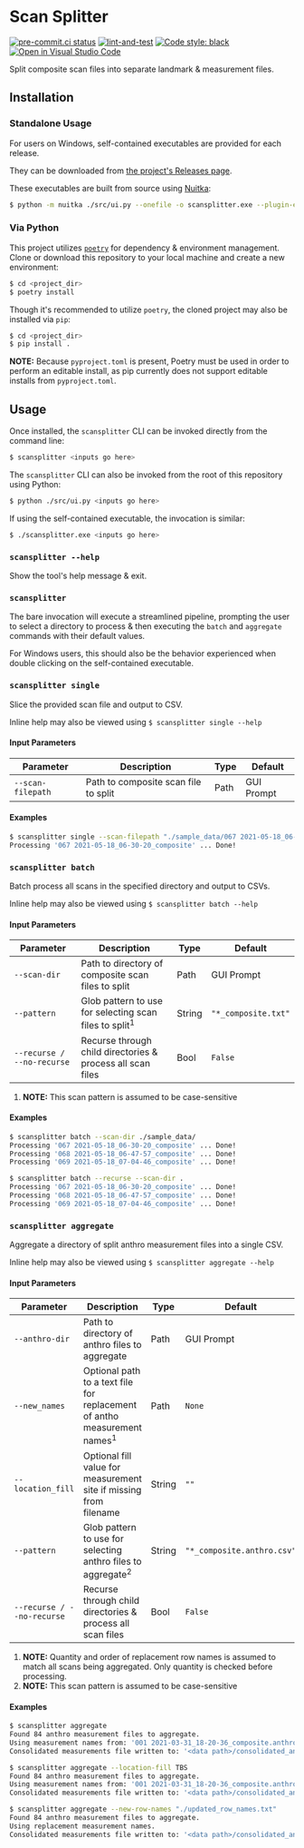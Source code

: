 # Scan Splitter
[![pre-commit.ci status](https://results.pre-commit.ci/badge/github/sco1/scan-splitter/main.svg)](https://results.pre-commit.ci/latest/github/sco1/scan-splitter/main)
[![lint-and-test](https://github.com/sco1/scan-splitter/actions/workflows/lint_test.yml/badge.svg?branch=main)](https://github.com/sco1/scan-splitter/actions/workflows/lint_test.yml)
[![Code style: black](https://img.shields.io/badge/code%20style-black-black)](https://github.com/psf/black)
[![Open in Visual Studio Code](https://open.vscode.dev/badges/open-in-vscode.svg)](https://open.vscode.dev/sco1/scan-splitter)

Split composite scan files into separate landmark & measurement files.

## Installation
### Standalone Usage
For users on Windows, self-contained executables are provided for each release.

They can be downloaded from [the project's Releases page](https://github.com/sco1/scan-splitter/releases).

These executables are built from source using [Nuitka](https://github.com/Nuitka/):
```bash
$ python -m nuitka ./src/ui.py --onefile -o scansplitter.exe --plugin-enable=tk-inter --windows-company-name=sco1 --windows-file-version=1.2.1
```

### Via Python
This project utilizes [`poetry`](https://python-poetry.org/) for dependency & environment management. Clone or download this repository to your local machine and create a new environment:

```bash
$ cd <project_dir>
$ poetry install
```

Though it's recommended to utilize `poetry`, the cloned project may also be installed via `pip`:

```bash
$ cd <project_dir>
$ pip install .
```

**NOTE:** Because `pyproject.toml` is present, Poetry must be used in order to perform an editable install, as pip currently does not support editable installs from `pyproject.toml`.

## Usage
Once installed, the `scansplitter` CLI can be invoked directly from the command line:
```bash
$ scansplitter <inputs go here>
```

The `scansplitter` CLI can also be invoked from the root of this repository using Python:
```bash
$ python ./src/ui.py <inputs go here>
```

If using the self-contained executable, the invocation is similar:
```bash
$ ./scansplitter.exe <inputs go here>
```

### `scansplitter --help`
Show the tool's help message & exit.

### `scansplitter`
The bare invocation will execute a streamlined pipeline, prompting the user to select a directory to process & then executing the `batch` and `aggregate` commands with their default values.

For Windows users, this should also be the behavior experienced when double clicking on the self-contained executable.

### `scansplitter single`
Slice the provided scan file and output to CSV.

Inline help may also be viewed using `$ scansplitter single --help`

#### Input Parameters
| Parameter         | Description                          | Type    | Default    |
|-------------------|--------------------------------------|---------|------------|
| `--scan-filepath` | Path to composite scan file to split | Path    | GUI Prompt |

#### Examples
```bash
$ scansplitter single --scan-filepath "./sample_data/067 2021-05-18_06-30-20_composite.txt"
Processing '067 2021-05-18_06-30-20_composite' ... Done!
```

### `scansplitter batch`
Batch process all scans in the specified directory and output to CSVs.

Inline help may also be viewed using `$ scansplitter batch --help`

#### Input Parameters
| Parameter                  | Description                                                       | Type   | Default             |
|----------------------------|-------------------------------------------------------------------|--------|---------------------|
| `--scan-dir`               | Path to directory of composite scan files to split                | Path   | GUI Prompt          |
| `--pattern`                | Glob pattern to use for selecting scan files to split<sup>1</sup> | String | `"*_composite.txt"` |
| `--recurse / --no-recurse` | Recurse through child directories & process all scan files        | Bool   | `False`             |

1. **NOTE:** This scan pattern is assumed to be case-sensitive

#### Examples
```bash
$ scansplitter batch --scan-dir ./sample_data/
Processing '067 2021-05-18_06-30-20_composite' ... Done!
Processing '068 2021-05-18_06-47-57_composite' ... Done!
Processing '069 2021-05-18_07-04-46_composite' ... Done!
```

```bash
$ scansplitter batch --recurse --scan-dir .
Processing '067 2021-05-18_06-30-20_composite' ... Done!
Processing '068 2021-05-18_06-47-57_composite' ... Done!
Processing '069 2021-05-18_07-04-46_composite' ... Done!
```

### `scansplitter aggregate`
Aggregate a directory of split anthro measurement files into a single CSV.

Inline help may also be viewed using `$ scansplitter aggregate --help`

#### Input Parameters
| Parameter                  | Description                                                                         | Type   | Default                    |
|----------------------------|-------------------------------------------------------------------------------------|--------|----------------------------|
| `--anthro-dir`             | Path to directory of anthro files to aggregate                                      | Path   | GUI Prompt                 |
| `--new_names`              | Optional path to a text file for replacement of antho measurement names<sup>1</sup> | Path   | `None`                     |
| `--location_fill`          | Optional fill value for measurement site if missing from filename                   | String | `""`                       |
| `--pattern`                | Glob pattern to use for selecting anthro files to aggregate<sup>2</sup>             | String | `"*_composite.anthro.csv"` |
| `--recurse / --no-recurse` | Recurse through child directories & process all scan files                          | Bool   | `False`                    |

1. **NOTE:** Quantity and order of replacement row names is assumed to match all scans being aggregated. Only quantity is checked before processing.
2. **NOTE:** This scan pattern is assumed to be case-sensitive

#### Examples
```bash
$ scansplitter aggregate
Found 84 anthro measurement files to aggregate.
Using measurement names from: '001 2021-03-31_18-20-36_composite.anthro.csv'
Consolidated measurements file written to: '<data path>/consolidated_anthro.CSV'
```

```bash
$ scansplitter aggregate --location-fill TBS
Found 84 anthro measurement files to aggregate.
Using measurement names from: '001 2021-03-31_18-20-36_composite.anthro.csv'
Consolidated measurements file written to: '<data path>/consolidated_anthro.CSV'
```

```bash
$ scansplitter aggregate --new-row-names "./updated_row_names.txt"
Found 84 anthro measurement files to aggregate.
Using replacement measurement names.
Consolidated measurements file written to: '<data path>/consolidated_anthro.CSV'
```
